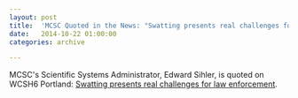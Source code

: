 ```yaml
---
layout: post
title:  'MCSC Quoted in the News: "Swatting presents real challenges for law enforcement"'
date:   2014-10-22 01:00:00
categories: archive

---
```


<p>MCSC's Scientific Systems Administrator, Edward Sihler, is quoted on WCSH6 Portland: <a href="http://legacy.wcsh6.com/story/news/local/2015/07/09/swatting-fake-emergency-calls-police/29929965/">Swatting presents real challenges for law enforcement</a>.</p>
